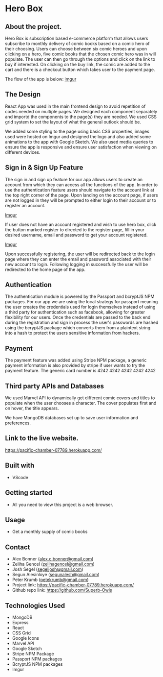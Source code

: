 # Hero Box

## About the project.

Hero Box is subscription based e-commerce platform that allows users subscribe to monthly delivery of comic books based on a comic hero of their choosing. Users can choose between six comic heroes and upon clicking on a hero, five comic books that the chosen comic hero was in will populate. The user can then go through the options and click on the link to buy if interested. On clicking on the buy link, the comic are added to the cart and there is a checkout button which takes user to the payment page.


The flow of the app is below:
[imgur](https://i.imgur.com/F8XgiyC.jpg)

## The Design

React App was used in the main frontend design to avoid repetition of codes needed on multiple pages. We designed each component separately and importd the components to the page(s) they are needed. We used CSS grid system to set the layout of what the general outlook should be.

We added some styling to the page using basic CSS properties, images used were hosted on Imgur and designed the logo and also added some animations to the app with Google Sketch. We also used media queries to ensure the app is responsive and ensure user satisfaction when viewing on different devices.

## Sign in & Sign Up Feature

The sign in and sign up feature for our app allows users to create an account from which they can access all the functions of the app. In order to use the authentication feature users should navigate to the account link at the top right corner of the page. Upon landing on the account page, if users are not logged in they will be prompted to either login to their account or to register an account. 

[Imgur](https://i.imgur.com/jvy6L7q.png)

If user does not have an account registered and wish to use hero box, click the button marked register to directed to the register page, fill in your desired username, email and password to get your account registered.

[Imgur](https://i.imgur.com/cTMucpH.png)

Upon successfully registering, the user will be redirected back to the login page where they can enter the email and password associated with their new account to login. Following logging in successfully the user will be redirected to the home page of the app.

## Authentication

The authentication module is powered by the Passport and bcryptJS NPM packages. For our app we are using the local strategy for passport meaning the user creates the credentials used for login themselves instead of using a third party for authentication such as facebook, allowing for greater flexibility for our users.
Once the credentials are passed to the back end during the registration and sign in process the user's passwords are hashed using the bcryptJS package which converts them from a plaintext string into a hash to protect the users sensitive information from hackers.

## Payment

The payment feature was added using Stripe NPM package, a generic payment information is also provided by stripe if user wants to try the payment feature.
The generic card number is 4242 4242 4242 4242 4242

## Third party APIs and Databases

We used Marvel API to dynamically get different comic covers and titles to populate when the user chooses a character. The cover populates first and on hover, the title appears.

We have MongoDB databases set up to save user information and preferences.

 
## Link to the live website.
https://pacific-chamber-07789.herokuapp.com/

## Built with
* VScode

## Getting started
* All you need to view this project is a web browser.

## Usage
* Get a monthly supply of comic books

## Contact
* Alex Bonner (alex.c.bonner@gmail.com)
* Zeliha Gencel (zelihagencel@gmail.com)
* Josh Segel (segeljosh@gmail.com)
* Segun Alesinloye (segunalesh@gmail.com)
* Peter Krumb (petekrumb@gmail.com)
* Project link: https://pacific-chamber-07789.herokuapp.com/
* Github repo link: https://github.com/Superb-Owls

## Technologies Used
* MongoDB
* Express
* React
* CSS Grid
* Google Icons
* Marvel API
* Google Sketch
* Stripe NPM Package
* Passport NPM packages
* BcryptJS NPM packages
* Imgur